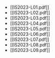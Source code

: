 - [[IS2023-L01.pdf]]
- [[IS2023-L02.pdf]]
- [[IS2023-L03.pdf]]
- [[IS2023-L04.pdf]]
- [[IS2023-L05.pdf]]
- [[IS2023-L06.pdf]]
- [[IS2023-L07.pdf]]
- [[IS2023-L08.pdf]]
- [[IS2023-L09.pdf]]